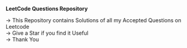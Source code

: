**LeetCode Questions Repository**

-> This Repository contains Solutions of all my Accepted Questions on Leetcode<br>
-> Give a Star if you find it Useful<br>
-> Thank You <br>
